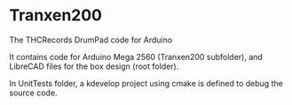 Tranxen200
==========

The THCRecords DrumPad code for Arduino

It contains code for Arduino Mega 2560 (Tranxen200 subfolder), and LibreCAD files for the box design (root folder).

In UnitTests folder, a kdevelop project using cmake is defined to debug the source code.